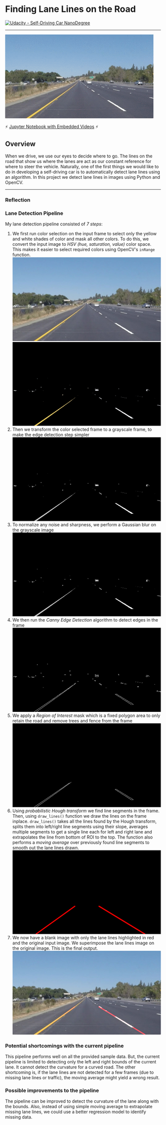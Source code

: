 # **Finding Lane Lines on the Road** 
[![Udacity - Self-Driving Car NanoDegree](https://s3.amazonaws.com/udacity-sdc/github/shield-carnd.svg)](http://www.udacity.com/drive)

---
![Pipeline Process](./steps/pipeline.gif)

:zap: [Jupyter Notebook with Embedded Videos](https://madhurjain.github.io/CarND-Lane-Lines-Project-1/) :zap:

Overview
---

When we drive, we use our eyes to decide where to go.  The lines on the road that show us where the lanes are act as our constant reference for where to steer the vehicle.  Naturally, one of the first things we would like to do in developing a self-driving car is to automatically detect lane lines using an algorithm. In this project we detect lane lines in images using Python and OpenCV.

[//]: # (Image References)

[image0]: ./steps/step0.jpg "Input Image"
[image1]: ./steps/step1.jpg "Color Selection"
[image2]: ./steps/step2.jpg "Grayscale"
[image3]: ./steps/step3.jpg "Gaussian Blur"
[image4]: ./steps/step4.jpg "Canny Edge"
[image5]: ./steps/step5.jpg "Region of Interest Mask"
[image6]: ./steps/step6.jpg "Hough Lines"
[image7]: ./steps/step7.jpg "Weighted Image Overlay"

---

### Reflection

### Lane Detection Pipeline

My lane detection pipeline consisted of _7 steps_:
    
1. We first run color selection on the input frame to select only the yellow and white shades of color and mask all other colors. To do this, we convert the input image to *HSV* _(hue, saturation, value)_ color space. This makes it easier to select required colors using OpenCV's `inRange` function.
   ![Input Image][image0] ![Color Selection][image1]
2. Then we transform the color selected frame to a grayscale frame, to make the edge detection step simpler    
   ![Grayscale][image2]
3. To normalize any noise and sharpness, we perform a Gaussian blur on the grayscale image
   ![Gaussian Blur][image3]
4. We then run the _Canny Edge Detection_ algorithm to detect edges in the frame
   ![Canny Edge][image4]
5. We apply a _Region of Interest_ mask which is a fixed polygon area to only retain the road and remove trees and fence from the frame
   ![Region of Interest Mask][image5]
6. Using _probabilistic Hough transform_ we find line segments in the frame. Then, using `draw_lines()` function we draw the lines on the frame inplace. `draw_lines()` takes all the lines found by the Hough transform, splits them into left/right line segments using their slope, averages multiple segments to get a single line each for left and right lane and extrapolates the line from bottom of ROI to the top. The function also performs a _moving average_ over previously found line segments to smooth out the lane lines drawn.
   ![Hough Lines][image6]
7. We now have a blank image with only the lane lines highlighted in red and the original input image. We superimpose the lane lines image on the original image. This is the final output.
   ![Weighted Image Overlay][image7]

### Potential shortcomings with the current pipeline

This pipeline performs well on all the provided sample data. But, the current pipeline is limited to detecting only the left and right bounds of the current lane. It cannot detect the curvature for a curved road. The other shortcoming is, if the lane lines are not detected for a few frames (due to missing lane lines or traffic), the moving average might yield a wrong result.


### Possible improvements to the pipeline

The pipeline can be improved to detect the curvature of the lane along with the bounds. Also, instead of using simple moving average to extrapolate missing lane lines, we could use a better regression model to identify missing data.